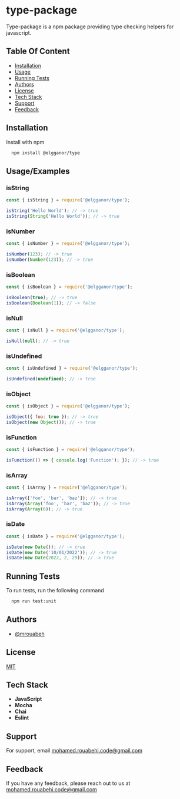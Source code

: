 
# type-package

Type-package is a npm package providing type checking helpers for javascript.

## Table Of Content

* [Installation](#installation)
* [Usage](#usageexamples)
* [Running Tests](#running-tests)
* [Authors](#authors)
* [License](#license)
* [Tech Stack](#tech-stack)
* [Support](#support)
* [Feedback](#feedback)

## Installation

Install with npm

```bash
  npm install @elgganor/type
```


## Usage/Examples

### isString
```javascript
const { isString } = require('@elgganor/type');

isString('Hello World'); // -> true
isString(String('Hello World')); // -> true
```

### isNumber
```javascript
const { isNumber } = require('@elgganor/type');

isNumber(123); // -> true
isNumber(Number(123)); // -> true
```

### isBoolean
```javascript
const { isBoolean } = require('@elgganor/type');

isBoolean(true); // -> true
isBoolean(Boolean(1)); // -> false
```

### isNull
```javascript
const { isNull } = require('@elgganor/type');

isNull(null); // -> true
```


### isUndefined
```javascript
const { isUndefined } = require('@elgganor/type');

isUndefined(undefined); // -> true
```


### isObject
```javascript
const { isObject } = require('@elgganor/type');

isObject({ foo: true }); // -> true
isObject(new Object()); // -> true
```


### isFunction
```javascript
const { isFunction } = require('@elgganor/type');

isFunction(() => { console.log('Function'); }); // -> true
```


### isArray
```javascript
const { isArray } = require('@elgganor/type');

isArray(['foo', 'bar', 'baz']); // -> true
isArray(Array('foo', 'bar', 'baz')); // -> true
isArray(Array(6)); // -> true
```


### isDate
```javascript
const { isDate } = require('@elgganor/type');

isDate(new Date()); // -> true
isDate(new Date('10/01/2022')); // -> true
isDate(new Date(2022, 2, 29)); // -> true
```


## Running Tests

To run tests, run the following command

```bash
  npm run test:unit
```


[//]: # (## Contributing)

[//]: # ()
[//]: # (Contributions are always welcome!)

[//]: # ()
[//]: # (See `contributing.md` for ways to get started.)

[//]: # ()
[//]: # (Please adhere to this project's `code of conduct`.)


## Authors

- [@mrouabeh](https://github.com/mrouabeh)


## License

[MIT](LICENSE.md)


## Tech Stack

* **JavaScript**
* **Mocha**
* **Chai**
* **Eslint**


## Support

For support, email mohamed.rouabehi.code@gmail.com


## Feedback

If you have any feedback, please reach out to us at mohamed.rouabehi.code@gmail.com


